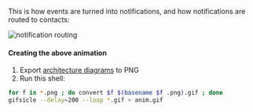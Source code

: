 This is how events are turned into notifications, and how notifications are routed to contacts:

![notification routing](https://raw.github.com/wiki/flpjck/flapjack/notification-routing.gif)

#### Creating the above animation

1. Export [architecture diagrams](https://raw.github.com/wiki/flpjck/flapjack/Flapjack%20Architecture.key) to PNG
2. Run this shell:

``` bash
for f in *.png ; do convert $f $(basename $f .png).gif ; done
gifsicle --delay=200 --loop *.gif > anim.gif
```
